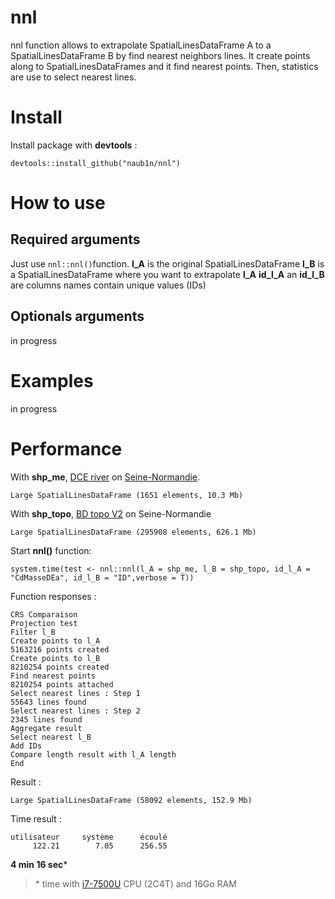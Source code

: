 # nnl

nnl function allows to extrapolate SpatialLinesDataFrame A to a SpatialLinesDataFrame B by find nearest neighbors lines. It create points along to SpatialLinesDataFrames and it find nearest points. Then, statistics are use to select nearest lines.

# Install

Install package with **devtools** :

    devtools::install_github("naub1n/nnl")

# How to use

## Required arguments
Just use `nnl::nnl()`function.
**l_A** is the original SpatialLinesDataFrame
**l_B** is a SpatialLinesDataFrame where you want to extrapolate **l_A**
**id_l_A** an **id_l_B** are columns names contain unique values (IDs)

## Optionals arguments
in progress

# Examples
in progress

# Performance
With **shp_me**, [DCE river](http://www.sandre.eaufrance.fr/atlas/srv/fre/catalog.search#/metadata/3c126d49-0f17-457b-ae74-918808371268) on [Seine-Normandie](https://fr.wikipedia.org/wiki/Bassin_Seine-Normandie).

    Large SpatialLinesDataFrame (1651 elements, 10.3 Mb)

With **shp_topo**, [BD topo V2](http://professionnels.ign.fr/bdtopo-hydrographie) on Seine-Normandie

    Large SpatialLinesDataFrame (295908 elements, 626.1 Mb)

Start **nnl()** function:

    system.time(test <- nnl::nnl(l_A = shp_me, l_B = shp_topo, id_l_A = "CdMasseDEa", id_l_B = "ID",verbose = T))
Function responses :

    CRS Comparaison
    Projection test
    Filter l_B
    Create points to l_A
    5163216 points created
    Create points to l_B
    8210254 points created
    Find nearest points
    8210254 points attached
    Select nearest lines : Step 1
    55643 lines found
    Select nearest lines : Step 2
    2345 lines found
    Aggregate result
    Select nearest l_B
    Add IDs
    Compare length result with l_A length
    End

Result :

    Large SpatialLinesDataFrame (58092 elements, 152.9 Mb)


Time result :

    utilisateur     système      écoulé 
         122.21        7.05      256.55 
**4 min 16 sec***

> \* time with [i7-7500U](https://ark.intel.com/content/www/fr/fr/ark/products/95451/intel-core-i7-7500u-processor-4m-cache-up-to-3-50-ghz.html) CPU (2C4T) and 16Go RAM


